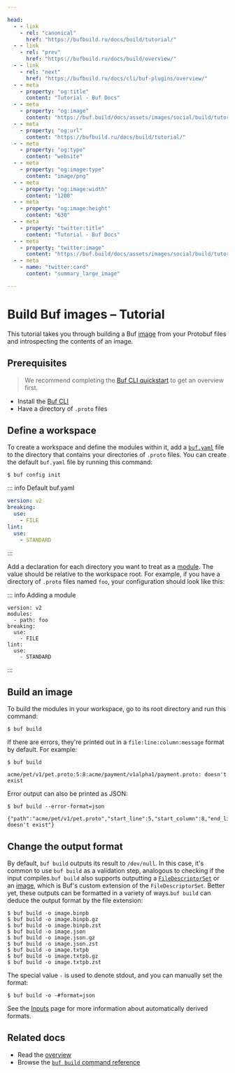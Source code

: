 ```yaml
---

head:
  - - link
    - rel: "canonical"
      href: "https://bufbuild.ru/docs/build/tutorial/"
  - - link
    - rel: "prev"
      href: "https://bufbuild.ru/docs/build/overview/"
  - - link
    - rel: "next"
      href: "https://bufbuild.ru/docs/cli/buf-plugins/overview/"
  - - meta
    - property: "og:title"
      content: "Tutorial - Buf Docs"
  - - meta
    - property: "og:image"
      content: "https://buf.build/docs/assets/images/social/build/tutorial.png"
  - - meta
    - property: "og:url"
      content: "https://bufbuild.ru/docs/build/tutorial/"
  - - meta
    - property: "og:type"
      content: "website"
  - - meta
    - property: "og:image:type"
      content: "image/png"
  - - meta
    - property: "og:image:width"
      content: "1200"
  - - meta
    - property: "og:image:height"
      content: "630"
  - - meta
    - property: "twitter:title"
      content: "Tutorial - Buf Docs"
  - - meta
    - property: "twitter:image"
      content: "https://buf.build/docs/assets/images/social/build/tutorial.png"
  - - meta
    - name: "twitter:card"
      content: "summary_large_image"

---
```


# Build Buf images – Tutorial

This tutorial takes you through building a Buf [image](../../reference/images/) from your Protobuf files and introspecting the contents of an image.

## Prerequisites

> We recommend completing the [Buf CLI quickstart](../../cli/quickstart/) to get an overview first.

- Install the [Buf CLI](../../cli/installation/)
- Have a directory of `.proto` files

## Define a workspace

To create a workspace and define the modules within it, add a [`buf.yaml`](../../configuration/v2/buf-yaml/) file to the directory that contains your directories of `.proto` files. You can create the default `buf.yaml` file by running this command:

```console
$ buf config init
```

::: info Default buf.yaml

```yaml
version: v2
breaking:
  use:
    - FILE
lint:
  use:
    - STANDARD
```

:::

Add a declaration for each directory you want to treat as a [module](../../cli/modules-workspaces/). The value should be relative to the workspace root. For example, if you have a directory of `.proto` files named `foo`, your configuration should look like this:

::: info Adding a module

```yaml{2,3}
version: v2
modules:
  - path: foo
breaking:
  use:
    - FILE
lint:
  use:
    - STANDARD
```

:::

## Build an image

To build the modules in your workspace, go to its root directory and run this command:

```console
$ buf build
```

If there are errors, they're printed out in a `file:line:column:message` format by default. For example:

```console
$ buf build

acme/pet/v1/pet.proto:5:8:acme/payment/v1alpha1/payment.proto: doesn't exist
```

Error output can also be printed as JSON:

```console
$ buf build --error-format=json

{"path":"acme/pet/v1/pet.proto","start_line":5,"start_column":8,"end_line":5,"end_column":8,"type":"COMPILE","message":"acme/payment/v1alpha1/payment.proto: doesn't exist"}
```

## Change the output format

By default, `buf build` outputs its result to `/dev/null`. In this case, it's common to use `buf build` as a validation step, analogous to checking if the input compiles.`buf build` also supports outputting a [`FileDescriptorSet`](https://github.com/protocolbuffers/protobuf/blob/main/src/google/protobuf/descriptor.proto) or an [image](../../reference/images/), which is Buf's custom extension of the `FileDescriptorSet`. Better yet, these outputs can be formatted in a variety of ways.`buf build` can deduce the output format by the file extension:

```console
$ buf build -o image.binpb
$ buf build -o image.binpb.gz
$ buf build -o image.binpb.zst
$ buf build -o image.json
$ buf build -o image.json.gz
$ buf build -o image.json.zst
$ buf build -o image.txtpb
$ buf build -o image.txtpb.gz
$ buf build -o image.txtpb.zst
```

The special value `-` is used to denote stdout, and you can manually set the format:

```console
$ buf build -o -#format=json
```

See the [Inputs](../../reference/inputs/#automatically-derived-formats) page for more information about automatically derived formats.

## Related docs

- Read the [overview](../overview/)
- Browse the [`buf build` command reference](../../reference/cli/buf/build/)

